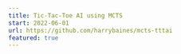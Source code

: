 ```yaml
---
title: Tic-Tac-Toe AI using MCTS
start: 2022-06-01
url: https://github.com/harrybaines/mcts-tttai
featured: true
---
```

